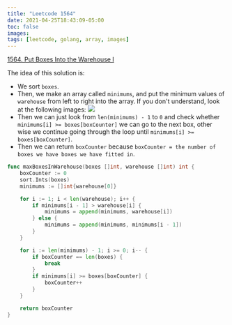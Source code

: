 ```yaml
---
title: "Leetcode 1564"
date: 2021-04-25T18:43:09-05:00
toc: false
images:
tags: [leetcode, golang, array, images]
---
```


[1564. Put Boxes Into the Warehouse I](https://leetcode.com/problems/put-boxes-into-the-warehouse-i/)

The idea of this solution is:
* We sort `boxes`.
* Then, we make an array called `minimums`, and put the minimum values of `warehouse` from left to right into the array. If you don't understand, look at the following images: ![](https://i.imgur.com/O8cQYXz.jpg)
* Then we can just look from `len(minimums) - 1` to `0` and check whether `minimums[i] >= boxes[boxCounter]` we can go to the next box, other wise we continue going through the loop until `minimums[i] >= boxes[boxCounter]`.
* Then we can return `boxCounter` because `boxCounter = the number of boxes we have boxes we have fitted in`.


``` go
func maxBoxesInWarehouse(boxes []int, warehouse []int) int {
    boxCounter := 0
    sort.Ints(boxes)
    minimums := []int{warehouse[0]}

    for i := 1; i < len(warehouse); i++ {
        if minimums[i - 1] > warehouse[i] {
            minimums = append(minimums, warehouse[i])
        } else {
            minimums = append(minimums, minimums[i - 1])
        }
    }

    for i := len(minimums) - 1; i >= 0; i-- {
        if boxCounter == len(boxes) {
            break
        }
        if minimums[i] >= boxes[boxCounter] {
            boxCounter++
        }
    }

    return boxCounter
}
```